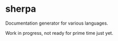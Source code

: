 
# sherpa

Documentation generator for various languages.

Work in progress, not ready for prime time just yet.

<!-- ## What it contains -->

<!-- ### Sherpa -->
<!-- Sherpa parses files and outputs a json file with relevant sections converted from markdown to html. It can be loaded from a Rails app, Sinatra app or from the command line. It should accept a list of files (globbed, yaml, or json), output directory/filename, overview file. The contents of Sherpa looks like: -->

<!-- - Builder: accepts an array of files and outputs json -->
<!-- - Parser: parses a file for sherpa comment blocks -->
<!-- - Renderer: renders sections to markdown -->
<!-- - Utilities: helpers for stripping comments, determining block types, languages, etc.. -->

<!-- Theoretically, this json file can be used by any sort of renderer. A user could write their own layout engine, or send it to something like [mad](https://github.com/visionmedia/mad) for man style pages. -->


<!-- ### Sherpa Layouts -->
<!-- Sherpa layouts utilize a configuration file to output markup from Sherpa parsed files. It needs to augment the returned ruby object from sherpa and merge in the settings from the configuration file (`json|yaml`) which describes various properties associated with rendering layouts (see configuration options below). It then renders the augmented configuration file to a mustache template based off of mustache sections. -->

<!-- - Configuration File: `json|yaml` file applicable for layouts -->
<!-- - Builder: reads the configuration file and sends out files to Sherpa's parser/renderer -->
<!-- - Layout Renderer: renders the layout to sections and finally the page -->
<!-- - Layouts: -->
  <!-- - `layout.mustache`: the shell page -->
  <!-- - `default_section.mustache`: the default section used if there is no default `language.mustache` -->
  <!-- - `language.mustache`: the default section used by most templates for a given language (include 1 for each language type) -->
  <!-- - `alternatives.mustache`: a few alternative sections (mainly for the style guides) -->


<!-- ## Use Cases -->

<!-- ### Sherpa no layout -->
<!-- Typically from the command line, but can come from Rails/Sinatra -->

<!-- - Determine if the files are globbed or coming from a `json|yaml` file -->
<!-- - If coming from a configuration file, load that file and convert into an array of files -->
<!-- - Unless not set, see if there is a README file in the base directory to use as an overview -->
<!-- - Send each file out to the parser -->
  <!-- - Parser reads each file line by line -->
  <!-- - Once it comes to a sherpa block (denoted with `//~`) -->
  <!-- - Add the current block to a `@blocks` array (there can be multiple sherpa blocks within a single file) -->
  <!-- - Create `raw` key to store the entire comment block -->
  <!-- - Create `filename` key to store the current file name (stripped as `parent_dir/filename`) -->
  <!-- - Create a `current_key` as a summary` key to store the initial description -->
  <!-- - Continue and strip off the comment markers -->
  <!-- - Trim left spacing unless in an `examples` or `usage` block (need to maintain formatting for markdown conversion) -->
  <!-- - Determine if the current line is a header (if line ends in `:` it gets converted to an `h3`) -->
  <!-- - If it is a header, set a new `current_key` as the name of the header -->
  <!-- - Determine if the `current_key` is `examples`, this will get stored in a separate object for style guides -->
  <!-- - If the line is under the `examples` block, format and store it for rendering in both pre and inline markup -->
  <!-- - Store the modified comment line in both the `raw` key and `current_key` -->
  <!-- - Continue and scrub next line or clean the examples for further formatting -->
  <!-- - Once complete, look for other sherpa blocks, if found repeat otherwise return the `@blocks` array -->
<!-- - Send out the current file's comment blocks to the `Renderer` -->
<!-- - The `Renderer` parses each key and converts to markdown using redcarpet unless it's the `raw` or `examples` key -->
<!-- - `Renderer` returns the existing block back to push into an array -->
<!-- - Add a few other settings to the object: publication time, publisher, etc.. -->
<!-- - Once complete for each file, Sherpa converts the object to json and saves the file -->

<!-- ### Sherpa with Layout -->
<!-- Typically from Rails/Sinatra, but could come from the command line as well -->

<!-- - Load the configuration `json|yaml` file which contains the settings related to rendering a layout -->
<!-- - Set defaults for anything related to the configuration file -->
<!-- - Find the file list within the configuration file and send to Sherpa for parsing (Sherpa only returns the parsed ruby object) -->
<!-- - Merge the configuration file and the sherpa output (mainly creating templates associated with files and any other relevant information) -->
<!-- - Render each section with their associated template (templates should be cached once read in) -->
<!-- - Render and write the layout to an html file -->
<!-- - Optionally save the raw json file as well -->


<!-- ## Configuration file for layouts -->

<!-- The configuration file is only applicable when generating layouts. Sherpa can run without it based on a listing of files and a few other properties. -->

<!-- - Top level objects for setting defaults across all _pages_ -->
  <!-- - `layout_dir`: defaults to a layout dir included with the gem -->
  <!-- - `layout_file`: defaults to a `layout.mustache` included with the gem -->
  <!-- - `default_section_template`: defaults to a `layout.mustache` included with the gem -->
  <!-- - `output_dir`: not sure where to store this -->
<!-- - Broken into pages `"page":"styles"` -->
<!-- - Each page represents a language (cs|js, sass|scss|css, html, ruby, etc..) -->
<!-- - Each page object has: (navigation name inferred from `"page"`) -->
  <!-- - `base_dir`: no default -->
  <!-- - `overview_file`: based off the `readme.md` file located in the `base_dir` -->
  <!-- - `layout_dir`: overrides top level property -->
  <!-- - `layout_file`: overrides top level property -->
  <!-- - `default_section_template`: overrides top level property -->
  <!-- - `output_dir`: overrides top level property -->
  <!-- - `section`: used for navigation items -->
  <!-- - `section.name`: navigation category -->
  <!-- - `section.manifest`: array of `file` and `template` overrides (navigation name inferred from `File.basename`) -->

<!-- ## External Dependencies -->

<!-- - `json` -->
<!-- - `redcarpet` -->
<!-- - `mustache` (only for layouts) -->

<!-- ## Future -->

<!-- - Abstract the Renderer so if someone wants to use Bluecloth, Discount or some other library they can -->
<!-- - Possibly rewrite in C and use Ruby or Node bindings to make platform and framework agnostic -->

<!-- ## Globbing -->

<!-- - .* = all files in directory -->
<!-- - *.sass = only sass files -->
<!-- - base/*.sass = only sass files within base -->
<!-- - base/*.* all files within the base directory -->

